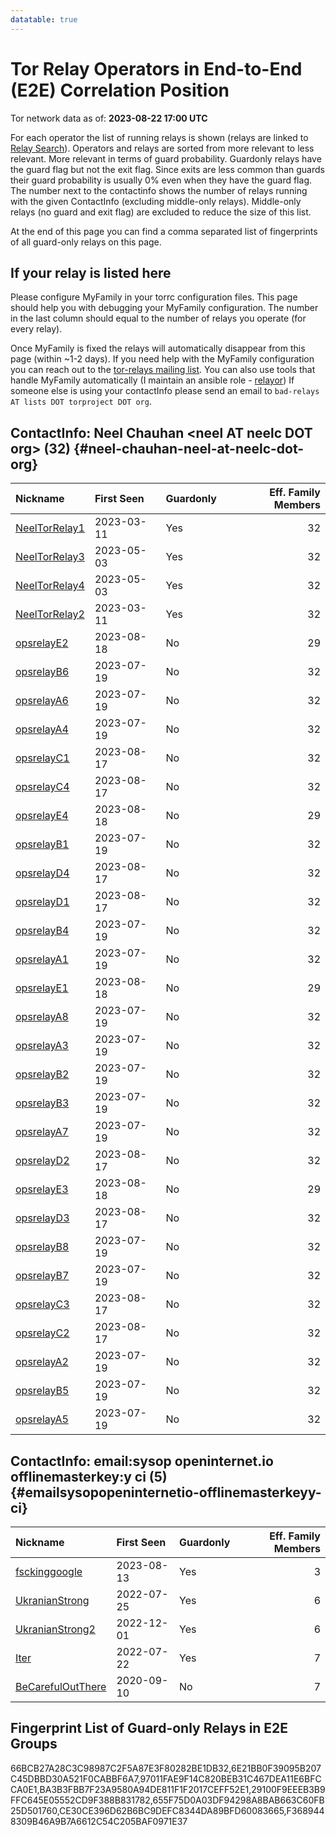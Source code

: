 ```yaml
---
datatable: true
---
```



# Tor Relay Operators in End-to-End (E2E) Correlation Position

Tor network data as of: **2023-08-22 17:00 UTC**

For each operator the list of running relays is shown (relays are linked to [Relay Search](https://metrics.torproject.org/rs.html)).
Operators and relays are sorted from more relevant to less relevant. More relevant in terms of guard probability.
Guardonly relays have the guard flag but not the exit flag.
Since exits are less common than guards their guard probability is usually 0% even when they have the guard flag.
The number next to the contactinfo shows the number of relays running with the given ContactInfo (excluding middle-only relays).
Middle-only relays (no guard and exit flag) are excluded to reduce the size of this list.

At the end of this page you can find a comma separated list of fingerprints of all guard-only relays on this page.

## If your relay is listed here
Please configure MyFamily in your torrc configuration files.
This page should help you with debugging your MyFamily configuration. The number in the last column should equal to the number of
relays you operate (for every relay).

Once MyFamily is fixed the relays will automatically disappear from this page (within ~1-2 days).
If you need help with the MyFamily configuration you can reach out to the
[tor-relays mailing list](https://lists.torproject.org/cgi-bin/mailman/listinfo/tor-relays).
You can also use tools that handle MyFamily automatically (I maintain an ansible role - 
[relayor](https://medium.com/@nusenu/deploying-tor-relays-with-ansible-6612593fa34d))
If someone else is using your contactInfo please send an email to ```bad-relays AT lists DOT torproject DOT org```.


## ContactInfo: Neel Chauhan &lt;neel AT neelc DOT org&gt; (32) {#neel-chauhan-neel-at-neelc-dot-org}

| Nickname                                                                                                 | First Seen   | Guardonly   |   Eff. Family Members |
|:---------------------------------------------------------------------------------------------------------|:-------------|:------------|----------------------:|
| [NeelTorRelay1](https://metrics.torproject.org/rs.html#details/97011FAE9F14C820BEB31C467DEA11E6BFCCA0E1) | 2023-03-11   | Yes         |                    32 |
| [NeelTorRelay3](https://metrics.torproject.org/rs.html#details/BA3B3FBB7F23A9580A94DE811F1F2017CEFF52E1) | 2023-05-03   | Yes         |                    32 |
| [NeelTorRelay4](https://metrics.torproject.org/rs.html#details/66BCB27A28C3C98987C2F5A87E3F80282BE1DB32) | 2023-05-03   | Yes         |                    32 |
| [NeelTorRelay2](https://metrics.torproject.org/rs.html#details/6E21BB0F39095B207C45DBBD30A521F0CABBF6A7) | 2023-03-11   | Yes         |                    32 |
| [opsrelayE2](https://metrics.torproject.org/rs.html#details/01EC8FFBEBA761CC5A37C4AE4A572CFF252EBEED)    | 2023-08-18   | No          |                    29 |
| [opsrelayB6](https://metrics.torproject.org/rs.html#details/0601A2CBCFAE793E4A4D01B21282FA859DAEADB4)    | 2023-07-19   | No          |                    32 |
| [opsrelayA6](https://metrics.torproject.org/rs.html#details/096472DC09D4ACDD11DC032DA96376329E6962EC)    | 2023-07-19   | No          |                    32 |
| [opsrelayA4](https://metrics.torproject.org/rs.html#details/0A23830EF2CB5210CEB02125ED6A84E1D3B5E457)    | 2023-07-19   | No          |                    32 |
| [opsrelayC1](https://metrics.torproject.org/rs.html#details/16AF8E6C4FC3882B55B0B004F578FCD528A0C0D1)    | 2023-08-17   | No          |                    32 |
| [opsrelayC4](https://metrics.torproject.org/rs.html#details/2FBECCF951385053C630912B9142305383B7967F)    | 2023-08-17   | No          |                    32 |
| [opsrelayE4](https://metrics.torproject.org/rs.html#details/371D3109A3C750B39475E471B0650D580554D9E4)    | 2023-08-18   | No          |                    29 |
| [opsrelayB1](https://metrics.torproject.org/rs.html#details/429F6AC2CB4109264FC15FA2B5BE684948B23626)    | 2023-07-19   | No          |                    32 |
| [opsrelayD4](https://metrics.torproject.org/rs.html#details/50AFAA1BAF96733E3BA8988C986E379ACF6735BE)    | 2023-08-17   | No          |                    32 |
| [opsrelayD1](https://metrics.torproject.org/rs.html#details/511A1BD6D1F3F7622BAF2B9C9FBFAC0A6DCA7917)    | 2023-08-17   | No          |                    32 |
| [opsrelayB4](https://metrics.torproject.org/rs.html#details/518842E808C15E4E64CC4D2B1BE4AB655EE2BAA7)    | 2023-07-19   | No          |                    32 |
| [opsrelayA1](https://metrics.torproject.org/rs.html#details/52A0801DFD404DD1B9C4E6C2F633E79762DD4B86)    | 2023-07-19   | No          |                    32 |
| [opsrelayE1](https://metrics.torproject.org/rs.html#details/6082B5805CE95C3B84C9B0E1942098DEB5EEF2C6)    | 2023-08-18   | No          |                    29 |
| [opsrelayA8](https://metrics.torproject.org/rs.html#details/671FF484A7D244949522F08F1DFE9BDC5E663C11)    | 2023-07-19   | No          |                    32 |
| [opsrelayA3](https://metrics.torproject.org/rs.html#details/67CAE8CD5AFF7A0F90CF08BC7679D4626B2C8E6F)    | 2023-07-19   | No          |                    32 |
| [opsrelayB2](https://metrics.torproject.org/rs.html#details/683A38A43C32AF905447A247D121490665D5BA72)    | 2023-07-19   | No          |                    32 |
| [opsrelayB3](https://metrics.torproject.org/rs.html#details/69FCA578DDE9E16AA0D0A54ACE6623E65DC052DC)    | 2023-07-19   | No          |                    32 |
| [opsrelayA7](https://metrics.torproject.org/rs.html#details/6D7AD9A8CA05CBA7C41F6D091C352B46F3F0D087)    | 2023-07-19   | No          |                    32 |
| [opsrelayD2](https://metrics.torproject.org/rs.html#details/76DAB41B0DB692E70DF44DC2EA3ECD36000E390E)    | 2023-08-17   | No          |                    32 |
| [opsrelayE3](https://metrics.torproject.org/rs.html#details/7C3D6E96811A1A3F52EF72C0358BBF008303DBAA)    | 2023-08-18   | No          |                    29 |
| [opsrelayD3](https://metrics.torproject.org/rs.html#details/A23617B555C97723BE171B8BB14EF80BCD56D205)    | 2023-08-17   | No          |                    32 |
| [opsrelayB8](https://metrics.torproject.org/rs.html#details/A64C1EB191016B14AD3EC4A18F04777C7EC0C62D)    | 2023-07-19   | No          |                    32 |
| [opsrelayB7](https://metrics.torproject.org/rs.html#details/B046C7875331873C056525985ECFEB46422080AD)    | 2023-07-19   | No          |                    32 |
| [opsrelayC3](https://metrics.torproject.org/rs.html#details/C2AD153AE6A28427DA4ADC60646BDF25C57DFB9E)    | 2023-08-17   | No          |                    32 |
| [opsrelayC2](https://metrics.torproject.org/rs.html#details/C32B80AA92320EB2EDD6813082E5BFBD975D6C66)    | 2023-08-17   | No          |                    32 |
| [opsrelayA2](https://metrics.torproject.org/rs.html#details/E1E99C9C48054C988A124BE5678A45F883FC8E72)    | 2023-07-19   | No          |                    32 |
| [opsrelayB5](https://metrics.torproject.org/rs.html#details/E29727F1EC26F269E3122DABFD2BD71AC7CA35C4)    | 2023-07-19   | No          |                    32 |
| [opsrelayA5](https://metrics.torproject.org/rs.html#details/FED7827C761F18938D4CC8D8BDBECFC5BFFF95C7)    | 2023-07-19   | No          |                    32 |

## ContactInfo: email:sysop openinternet.io offlinemasterkey:y ci (5) {#emailsysopopeninternetio-offlinemasterkeyy-ci}

| Nickname                                                                                                     | First Seen   | Guardonly   |   Eff. Family Members |
|:-------------------------------------------------------------------------------------------------------------|:-------------|:------------|----------------------:|
| [fsckinggoogle](https://metrics.torproject.org/rs.html#details/29100F9EEEB3B9FFC645E05552CD9F388B831782)     | 2023-08-13   | Yes         |                     3 |
| [UkranianStrong](https://metrics.torproject.org/rs.html#details/CE30CE396D62B6BC9DEFC8344DA89BFD60083665)    | 2022-07-25   | Yes         |                     6 |
| [UkranianStrong2](https://metrics.torproject.org/rs.html#details/655F75D0A03DF94298A8BAB663C60FB25D501760)   | 2022-12-01   | Yes         |                     6 |
| [Iter](https://metrics.torproject.org/rs.html#details/F3689448309B46A9B7A6612C54C205BAF0971E37)              | 2022-07-22   | Yes         |                     7 |
| [BeCarefulOutThere](https://metrics.torproject.org/rs.html#details/51BD25EE06C46E4466427D4ABF94F2964514EB2F) | 2020-09-10   | No          |                     7 |


## Fingerprint List of Guard-only Relays in E2E Groups

66BCB27A28C3C98987C2F5A87E3F80282BE1DB32,6E21BB0F39095B207C45DBBD30A521F0CABBF6A7,97011FAE9F14C820BEB31C467DEA11E6BFCCA0E1,BA3B3FBB7F23A9580A94DE811F1F2017CEFF52E1,29100F9EEEB3B9FFC645E05552CD9F388B831782,655F75D0A03DF94298A8BAB663C60FB25D501760,CE30CE396D62B6BC9DEFC8344DA89BFD60083665,F3689448309B46A9B7A6612C54C205BAF0971E37